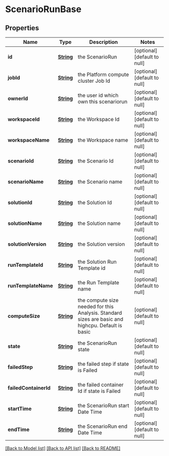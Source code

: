 # ScenarioRunBase
## Properties

Name | Type | Description | Notes
------------ | ------------- | ------------- | -------------
**id** | [**String**](string.md) | the ScenarioRun | [optional] [default to null]
**jobId** | [**String**](string.md) | the Platform compute cluster Job Id | [optional] [default to null]
**ownerId** | [**String**](string.md) | the user id which own this scenariorun | [optional] [default to null]
**workspaceId** | [**String**](string.md) | the Workspace Id | [optional] [default to null]
**workspaceName** | [**String**](string.md) | the Workspace name | [optional] [default to null]
**scenarioId** | [**String**](string.md) | the Scenario Id | [optional] [default to null]
**scenarioName** | [**String**](string.md) | the Scenario name | [optional] [default to null]
**solutionId** | [**String**](string.md) | the Solution Id | [optional] [default to null]
**solutionName** | [**String**](string.md) | the Solution name | [optional] [default to null]
**solutionVersion** | [**String**](string.md) | the Solution version | [optional] [default to null]
**runTemplateId** | [**String**](string.md) | the Solution Run Template id | [optional] [default to null]
**runTemplateName** | [**String**](string.md) | the Run Template name | [optional] [default to null]
**computeSize** | [**String**](string.md) | the compute size needed for this Analysis. Standard sizes are basic and highcpu. Default is basic | [optional] [default to null]
**state** | [**String**](string.md) | the ScenarioRun state | [optional] [default to null]
**failedStep** | [**String**](string.md) | the failed step if state is Failed | [optional] [default to null]
**failedContainerId** | [**String**](string.md) | the failed container Id if state is Failed | [optional] [default to null]
**startTime** | [**String**](string.md) | the ScenarioRun start Date Time | [optional] [default to null]
**endTime** | [**String**](string.md) | the ScenarioRun end Date Time | [optional] [default to null]

[[Back to Model list]](../README.md#documentation-for-models) [[Back to API list]](../README.md#documentation-for-api-endpoints) [[Back to README]](../README.md)

